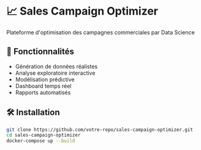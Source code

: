# 📈 Sales Campaign Optimizer

Plateforme d'optimisation des campagnes commerciales par Data Science

## 🚀 Fonctionnalités

- Génération de données réalistes
- Analyse exploratoire interactive
- Modélisation prédictive
- Dashboard temps réel
- Rapports automatisés

## 🛠 Installation

```bash
git clone https://github.com/votre-repo/sales-campaign-optimizer.git
cd sales-campaign-optimizer
docker-compose up --build